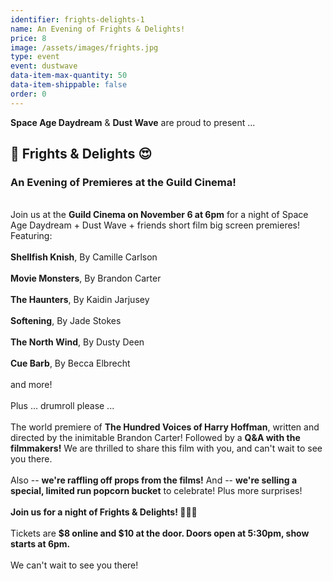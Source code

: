 ```yaml
---
identifier: frights-delights-1
name: An Evening of Frights & Delights!
price: 8
image: /assets/images/frights.jpg
type: event
event: dustwave
data-item-max-quantity: 50
data-item-shippable: false
order: 0
---
```

<strong>Space Age Daydream</strong> & <strong>Dust Wave</strong> are proud to present ...
<br>
<h2>🧟 Frights & Delights 😍</h2>
<h3>An Evening of Premieres at the Guild Cinema!</h3>
<br>
Join us at the <strong>Guild Cinema on November 6 at 6pm</strong> for a night of Space Age Daydream + Dust Wave + friends short film big screen premieres! Featuring:
<br><br>
<strong>Shellfish Knish</strong>, By Camille Carlson<br><br>
<strong>Movie Monsters</strong>, By Brandon Carter<br><br>
<strong>The Haunters</strong>, By Kaidin Jarjusey<br><br>
<strong>Softening</strong>, By Jade Stokes<br><br>
<strong>The North Wind</strong>, By Dusty Deen<br><br>
<strong>Cue Barb</strong>, By Becca Elbrecht<br><br>
and more!
<br><br>
Plus ... drumroll please ...
<br><br>
The world premiere of <strong>The Hundred Voices of Harry Hoffman</strong>, written and directed by the inimitable Brandon Carter! Followed by a <strong>Q&A with the filmmakers!</strong> We are thrilled to share this film with you, and can't wait to see you there.
<br><br>
Also -- <strong>we're raffling off props from the films!</strong> And -- <strong>we're selling a special, limited run popcorn bucket</strong> to celebrate! Plus more surprises!
<br><br>
<strong>Join us for a night of Frights & Delights! 🍿🎥🎃</strong>
<br><br>
Tickets are <strong>$8 online and $10 at the door. Doors open at 5:30pm, show starts at 6pm.</strong>
<br><br>
We can't wait to see you there!